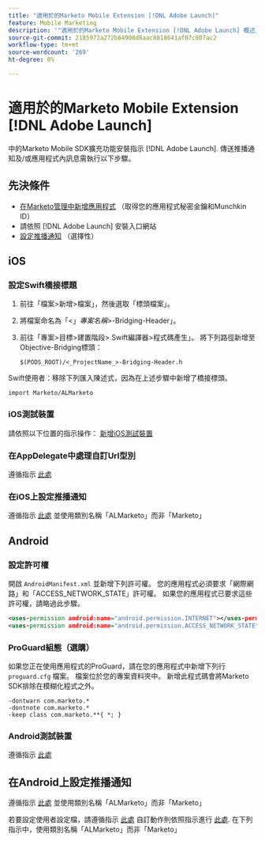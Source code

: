 ```yaml
---
title: "適用於的Marketo Mobile Extension [!DNL Adobe Launch]"
feature: Mobile Marketing
description: '"適用於的Marketo Mobile Extension [!DNL Adobe Launch] 概述」'
source-git-commit: 2185972a272b64908d6aac8818641af07c807ac2
workflow-type: tm+mt
source-wordcount: '269'
ht-degree: 0%

---
```



# 適用於的Marketo Mobile Extension [!DNL Adobe Launch]

中的Marketo Mobile SDK擴充功能安裝指示 [!DNL Adobe Launch]. 傳送推播通知及/或應用程式內訊息需執行以下步驟。

## 先決條件

- [在Marketo管理中新增應用程式](https://experienceleague.adobe.com/en/docs/marketo/using/product-docs/mobile-marketing/admin/add-a-mobile-app) （取得您的應用程式秘密金鑰和Munchkin ID）
- 請依照 [!DNL Adobe Launch] 安裝入口網站
- [設定推播通知](push-notifications.md) （選擇性）

## iOS

### 設定Swift橋接標題

1. 前往「檔案>新增>檔案」，然後選取「標頭檔案」。
1. 將檔案命名為「&lt;」_專案名稱_>-Bridging-Header」。
1. 前往「專案>目標>建置階段> Swift編譯器>程式碼產生」。 將下列路徑新增至Objective-Bridging標頭：

   `$(PODS_ROOT)/<_ProjectName_>-Bridging-Header.h`

Swift使用者：移除下列匯入陳述式，因為在上述步驟中新增了橋接標頭。

`import Marketo/ALMarketo`

### iOS測試裝置

請依照以下位置的指示操作： [新增iOS測試裝置](installation.md#ios_test_devices)

### 在AppDelegate中處理自訂Url型別

遵循指示 [此處](installation.md#ios_test_devices)

### 在iOS上設定推播通知

遵循指示 [此處](push-notifications.md) 並使用類別名稱「ALMarketo」而非「Marketo」

## Android

### 設定許可權

開啟 `AndroidManifest.xml` 並新增下列許可權。 您的應用程式必須要求「網際網路」和「ACCESS_NETWORK_STATE」許可權。 如果您的應用程式已要求這些許可權，請略過此步驟。

```xml
<uses‐permission android:name="android.permission.INTERNET"></uses‐permission>
<uses‐permission android:name="android.permission.ACCESS_NETWORK_STATE"></uses‐permission>
```

### ProGuard組態（選購）

如果您正在使用應用程式的ProGuard，請在您的應用程式中新增下列行 `proguard.cfg` 檔案。 檔案位於您的專案資料夾中。 新增此程式碼會將Marketo SDK排除在模糊化程式之外。

```
-dontwarn com.marketo.*
-dontnote com.marketo.*
-keep class com.marketo.**{ *; }
```

### Android測試裝置

遵循指示 [此處](installation.md#android_test_devices)

## 在Android上設定推播通知

遵循指示 [此處](installation.md#android_firebase_cloud_messaging_support) 並使用類別名稱「ALMarketo」而非「Marketo」

若要設定使用者設定檔，請遵循指示 [此處](user-profiles.md) 自訂動作則依照指示進行 [此處](custom-actions.md#android_custom_action). 在下列指示中，使用類別名稱「ALMarketo」而非「Marketo」
